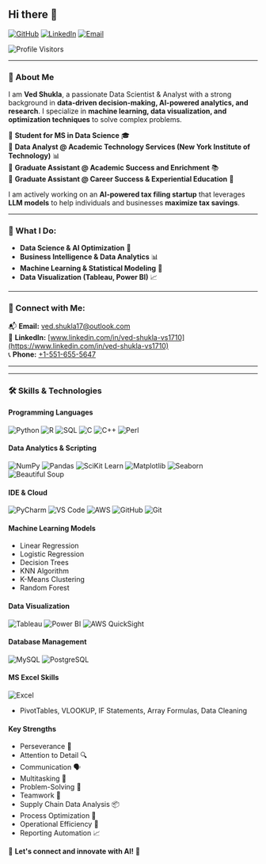 ## Hi there 👋

[![GitHub](https://img.shields.io/badge/GitHub-000?style=for-the-badge&logo=github)](https://github.com/your-github-vshukl01)
[![LinkedIn](https://img.shields.io/badge/LinkedIn-0077B5?style=for-the-badge&logo=linkedin&logoColor=white)](https://www.linkedin.com/in/ved-shukla-vs1710)
[![Email](https://img.shields.io/badge/Email-D14836?style=for-the-badge&logo=gmail&logoColor=white)](mailto:ved.shukla17@outlook.com)
<!-- TODO: Add Portfolio Logo and Link-->

![Profile Visitors](https://komarev.com/ghpvc/?username=vshukl01&label=Profile+Visitors&color=blue&style=flat)

---

### 🚀 About Me

I am **Ved Shukla**, a passionate Data Scientist & Analyst with a strong background in **data-driven decision-making, AI-powered analytics, and research**. I specialize in **machine learning, data visualization, and optimization techniques** to solve complex problems.

🔹 **Student for MS in Data Science** 🎓  
🔹 **Data Analyst @ Academic Technology Services (New York Institute of Technology)** 📊  
🔹 **Graduate Assistant @ Academic Success and Enrichment** 📚  
🔹 **Graduate Assistant @ Career Success & Experiential Education** 🎯  

I am actively working on an **AI-powered tax filing startup** that leverages **LLM models** to help individuals and businesses **maximize tax savings**.

---

### 🌟 What I Do:
- **Data Science & AI Optimization** 🤖
- **Business Intelligence & Data Analytics** 📊
- **Machine Learning & Statistical Modeling** 🔬
- **Data Visualization (Tableau, Power BI)** 📈

---

### 🔗 Connect with Me:
📬 **Email:** [ved.shukla17@outlook.com](mailto:your-email@domain.com)  
💼 **LinkedIn:** [www.linkedin.com/in/ved-shukla-vs1710](https://www.linkedin.com/in/ved-shukla-vs1710)  
📞 **Phone:** [+1-551-655-5647](tel:+15516555647)  
<!-- TODO: Add Resume Link
Option 2: Upload to GitHub
Go to your GitHub repository where you want to store the resume.
Click "Add file" → "Upload files" and upload the PDF file.
After uploading, click on the file and copy the URL.
Use this GitHub-hosted link in your README.
-->

---

<!-- TODO: Know More About Me
Add Portfolio Link-->

---
### 🛠️ Skills & Technologies

#### **Programming Languages**
![Python](https://img.shields.io/badge/Python-3776AB?style=for-the-badge&logo=python&logoColor=white)
![R](https://img.shields.io/badge/R-276DC3?style=for-the-badge&logo=r&logoColor=white)
![SQL](https://img.shields.io/badge/SQL-4479A1?style=for-the-badge&logo=postgresql&logoColor=white)
![C](https://img.shields.io/badge/C-00599C?style=for-the-badge&logo=c&logoColor=white)
![C++](https://img.shields.io/badge/C++-00599C?style=for-the-badge&logo=cplusplus&logoColor=white)
![Perl](https://img.shields.io/badge/Perl-39457E?style=for-the-badge&logo=perl&logoColor=white)

#### **Data Analytics & Scripting**
![NumPy](https://img.shields.io/badge/NumPy-013243?style=for-the-badge&logo=numpy&logoColor=white)
![Pandas](https://img.shields.io/badge/Pandas-150458?style=for-the-badge&logo=pandas&logoColor=white)
![SciKit Learn](https://img.shields.io/badge/Scikit_Learn-F7931E?style=for-the-badge&logo=scikitlearn&logoColor=white)
![Matplotlib](https://img.shields.io/badge/Matplotlib-11557C?style=for-the-badge&logo=plotly&logoColor=white)
![Seaborn](https://img.shields.io/badge/Seaborn-4E84C4?style=for-the-badge&logo=plotly&logoColor=white)
![Beautiful Soup](https://img.shields.io/badge/BeautifulSoup-000000?style=for-the-badge&logo=python&logoColor=white)

#### **IDE & Cloud**
![PyCharm](https://img.shields.io/badge/PyCharm-000000?style=for-the-badge&logo=pycharm&logoColor=white)
![VS Code](https://img.shields.io/badge/VS_Code-007ACC?style=for-the-badge&logo=visualstudiocode&logoColor=white)
![AWS](https://img.shields.io/badge/AWS-232F3E?style=for-the-badge&logo=amazonaws&logoColor=white)
![GitHub](https://img.shields.io/badge/GitHub-181717?style=for-the-badge&logo=github&logoColor=white)
![Git](https://img.shields.io/badge/Git-F05032?style=for-the-badge&logo=git&logoColor=white)

#### **Machine Learning Models**
- Linear Regression
- Logistic Regression
- Decision Trees
- KNN Algorithm
- K-Means Clustering
- Random Forest

#### **Data Visualization**
![Tableau](https://img.shields.io/badge/Tableau-E97627?style=for-the-badge&logo=tableau&logoColor=white)
![Power BI](https://img.shields.io/badge/Power_BI-F2C811?style=for-the-badge&logo=powerbi&logoColor=white)
![AWS QuickSight](https://img.shields.io/badge/AWS_QuickSight-232F3E?style=for-the-badge&logo=amazonaws&logoColor=white)

#### **Database Management**
![MySQL](https://img.shields.io/badge/MySQL-4479A1?style=for-the-badge&logo=mysql&logoColor=white)
![PostgreSQL](https://img.shields.io/badge/PostgreSQL-336791?style=for-the-badge&logo=postgresql&logoColor=white)

#### **MS Excel Skills**
![Excel](https://img.shields.io/badge/Excel-217346?style=for-the-badge&logo=microsoft-excel&logoColor=white)
- PivotTables, VLOOKUP, IF Statements, Array Formulas, Data Cleaning

#### **Key Strengths**
- Perseverance 💪
- Attention to Detail 🔍
- Communication 🗣️
- Multitasking 🎯
- Problem-Solving 🧠
- Teamwork 🤝
- Supply Chain Data Analysis 📦
- Process Optimization 🔄
- Operational Efficiency 🚀
- Reporting Automation 📈

<!-- TODO: Add this section later
---

### 📊 GitHub Stats:

![GitHub Stats](https://github-readme-stats.vercel.app/api?username=vshukl01&show_icons=true&theme=radical)
![Top Languages](https://github-readme-stats.vercel.app/api/top-langs/?username=vshukl01&layout=compact&theme=radical)

---
-->

🚀 **Let's connect and innovate with AI!** 🚀

<!--
**vshukl01/vshukl01** is a ✨ _special_ ✨ repository because its `README.md` (this file) appears on your GitHub profile.

Here are some ideas to get you started:

- 🔭 I’m currently working on ...
- 🌱 I’m currently learning ...
- 👯 I’m looking to collaborate on ...
- 🤔 I’m looking for help with ...
- 💬 Ask me about ...
- 📫 How to reach me: ...
- 😄 Pronouns: ...
- ⚡ Fun fact: ...
-->
